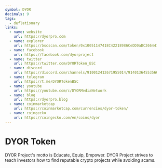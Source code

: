 ```yaml
---
symbol: DYOR
decimals: 9
tags:
  - deflationary
links:
  - name: website
    url: https://dyorpro.com
  - name: explorer
    url: https://bscscan.com/token/0x10051147418C42218986CeDD0aDC266441F8a14f
  - name: facebook
    url: https://facebook.com/dyorproject
  - name: twitter
    url: https://twitter.com/DYORToken_BSC
  - name: discord
    url: https://discord.com/channels/910012412671955014/914013645535608832
  - name: telegram
    url: https://t.me/DYORTokenBSC
  - name: youtube
    url: https://youtube.com/c/DYORMediaNetwork
  - name: blog
    url: https://dyorpro.blog
  - name: coinmarketcap
    url: https://coinmarketcap.com/currencies/dyor-token/
  - name: coingecko
    url: https://coingecko.com/en/coins/dyor
---
```


# DYOR Token

DYOR Project's motto is Educate, Equip, Empower. DYOR Project strives to teach investors how to find reputable crypto projects while avoiding scams.
